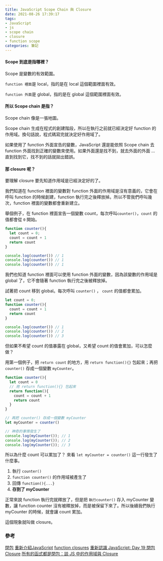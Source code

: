 ```yaml
---
title: JavaScript Scope Chain 與 Closure
date: 2021-08-26 17:39:17
tags:
- JavaScript
- js
- scope chain
- closure
- function scope
categories: 筆記
---
```

#### Scope 到底是指哪裡？
Scope 是變數的有效範圍。

`function 裡面`是 local，指的是在 local 這個範圍裡面有效。

`function 外面`是 global，指的是在 global 這個範圍裡面有效。

<!-- more -->

#### 所以 Scope chain 是指？

Scope chain 像是一張地圖。

Scope chain 生成在程式的創建階段，所以在執行之前就已經決定好 function 的作用域。換句話說，程式碼寫完就決定好作用域了。

如果使用了 function 外面宣告的變數，JavaScript 還是能依照 Scope chain 去 function 外面找到正確的變數來使用。如果外面還是找不到，就去外面的外面 ... 直到找到它，找不到的話就拋出錯誤。

#### 那 closure 呢？
要理解 closure 要先知道作用域是已經決定好的了。

我們知道在 function 裡面的變數對 function 外面的作用域是沒有意義的，它會在呼叫 function 的時候創建，function 執行完之後釋放掉。所以不管我們呼叫幾次，function 裡面的變數都會重新建立。

舉個例子，在 function 裡面宣告一個變數 count，每次呼叫`counter()`，`count` 的值都會從 `0` 開始。
```js
function counter(){
  let count = 0;
  count = count + 1
  return count
}

console.log(counter()) // 1
console.log(counter()) // 1
console.log(counter()) // 1
```

我們也知道 function 裡面可以使用 function 外面的變數，因為該變數的作用域是 global 了，它不會隨著 function 執行完之後被釋放掉。

試著把 count 移到 global。每次呼叫 `counter()` ， `count` 的值都會累加。
```js
let count = 0;
function counter(){
  count = count + 1
  return count
}

console.log(counter()) // 1
console.log(counter()) // 2
console.log(counter()) // 3
```
但如果不希望 count 的值暴露在 global，又希望 count 的值會累加，可以怎麼做？

用第一個例子，把 `return count` 的地方，用 `return function(){}` 包起來；再把 `counter()` 存成一個變數 `myCounter`。
```js
function counter(){
  let count = 0
  // 用 return function(){} 包起來
  return function(){
    count = count + 1
    return count
  }
}

// 再把 counter() 存成一個變數 myCounter
let myCounter = counter()

// 神奇的事情發生了
console.log(myCounter()); // 1
console.log(myCounter()); // 2
console.log(myCounter()); // 3
```
所以為什麼 count 可以累加了？
來看 `let myCounter = counter()` 這一行發生了什麼事。
1. 執行 `counter()`
2. `function counter()` 的作用域被產生了
3. 回傳 `function(){...}`
4. **存到了 myCounter**

正常來說 function 執行完就釋放了，但是把 `執行counter()` 存入 myCounter 變數，讓 function counter 沒有被釋放掉，而是被保留下來了。所以後續我們執行 myCounter 的時候，就會讓 count 累加。

這個現象就叫做 closure。

### 參考

[閉包](https://developer.mozilla.org/zh-TW/docs/Web/JavaScript/Closures)
[重新介紹JavaScript](https://developer.mozilla.org/zh-TW/docs/Web/JavaScript/A_re-introduction_to_JavaScript#closures)
[function closures](https://www.w3schools.com/js/js_function_closures.asp)
[重新認識 JavaScript: Day 19 閉包 Closure](https://ithelp.ithome.com.tw/articles/10193009)
[所有的函式都是閉包：談 JS 中的作用域與 Closure](https://github.com/aszx87410/blog/issues/35)


